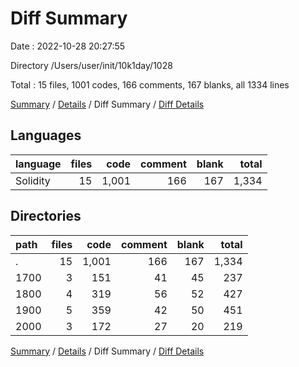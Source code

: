# Diff Summary

Date : 2022-10-28 20:27:55

Directory /Users/user/init/10k1day/1028

Total : 15 files,  1001 codes, 166 comments, 167 blanks, all 1334 lines

[Summary](results.md) / [Details](details.md) / Diff Summary / [Diff Details](diff-details.md)

## Languages
| language | files | code | comment | blank | total |
| :--- | ---: | ---: | ---: | ---: | ---: |
| Solidity | 15 | 1,001 | 166 | 167 | 1,334 |

## Directories
| path | files | code | comment | blank | total |
| :--- | ---: | ---: | ---: | ---: | ---: |
| . | 15 | 1,001 | 166 | 167 | 1,334 |
| 1700 | 3 | 151 | 41 | 45 | 237 |
| 1800 | 4 | 319 | 56 | 52 | 427 |
| 1900 | 5 | 359 | 42 | 50 | 451 |
| 2000 | 3 | 172 | 27 | 20 | 219 |

[Summary](results.md) / [Details](details.md) / Diff Summary / [Diff Details](diff-details.md)